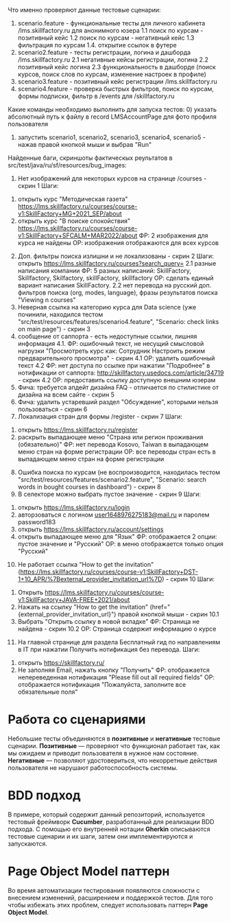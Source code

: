 Что именно проверяют данные тестовые сценарии:
1) scenario.feature - функциональные тесты для личного кабинета /lms.skillfactory.ru для анонимного юзера 
1.1 поиск по курсам - позитивный кейс
1.2 поиск по курсам - негативный кейс
1.3 фильтрация по курсам
1.4. открытие ссылок в футере 
2) scenario2.feature - тесты регистрации, логина и дашборда /lms.skillfactory.ru
2.1 негативные кейсы регистрации, логина 
2.2 позитивный кейс логина
2.3 функциональность в дашборде (поиск курсов, поиск слов по курсам, изменение настроек в профиле)
3) scenario3.feature - позитивный кейс регистрации /lms.skillfactory.ru
4) scenario4.feature - проверка быстрых фильтров, поиск по курсам, формы подписки, фильтр в /events для /skillfactory.ru

Какие команды необходимо выполнить для запуска тестов:
0) указать абсолютный путь к файлу в record LMSAccountPage для фото профиля пользователя
1) запустить scenario1, scenario2, scenario3, scenario4, scenario5 - нажав правой кнопкой мыши и выбрав "Run"

Найденные баги, cкриншоты фактическых реультатов в src/test/java/ru/sf/resources/bug_images:
1. Нет изображений для некоторых курсов на странице /courses - скрин 1
   Шаги:
1) открыть курс "Методическая газета" https://lms.skillfactory.ru/courses/course-v1:SkillFactory+MG+2021_SEP/about
2) открыть курс "В поиске спокойствия" https://lms.skillfactory.ru/courses/course-v1:SkillFactory+SFCALM+MAR2022/about
   ФР: 2 изображения для курса не найдены
   ОР: изображения отображаются для всех курсов
2. Доп. фильтры поиска излишни и не локализованы - скрин 2
   Шаги: открыть https://lms.skillfactory.ru/courses?search_query=
   2.1 разные написания компании
   ФР: 5 разных написаний: SkillFactory, Skillfactory, Skilfactory, skillFactory, skillfactory
   ОР: сделать единый вариант написания SkillFactory.
   2.2 нет перевода на русский доп. фильтров поиска (org, modes, language), фразы результатов поиска "Viewing n courses"
3. Неверная ссылка на категорию курса для Data science (уже починили, находился тестом "src/test/resources/features/scenario4.feature", "Scenario: check links on main page") - скрин 3
4. сообщение от саппорта - есть недоступные ссылки, лишняя информация
   4.1. ФР: ошибочный текст, не несущий смысловой нагрузки "Просмотреть курс как: Сотрудник Настроить режим предварительного просмотра" - скрин 4.1
   ОР: удалить ошибочный текст
   4.2 ФР: нет доступа по ссылке при нажатии "Подробнее" в нотификации от саппорта: http://skillfactory.usedocs.com/article/34719 - скрин 4.2
   ОР: предоставить ссылку доступную внешним юзерам
5. Фича: требуется апдейт дизайна FAQ - отличается по стилистике от дизайна на всем сайте - скрин 5
6. Фича: удалить устаревший раздел "Обсуждение", которыми нельзя пользоваться  - скрин 6
7. Локализация стран для формы /register - скрин 7
   Шаги:
1) открыть https://lms.skillfactory.ru/register
2) раскрыть выпадающее меню "Страна или регион проживания (обязательно)"
   ФР: нет перевода Kosovo, Taiwan в выпадающем меню стран на форме регистрации
   ОР: все переводы стран есть в выпадающем меню стран на форме регистрации
8. Ошибка поиска по курсам (не воспроизводится, находилась тестом "src/test/resources/features/scenario2.feature", "Scenario: search words in bought courses in dashboard") - скрин 8
9. В селекторе можно выбрать пустое значение - скрин 9
   Шаги:
1) открыть https://lms.skillfactory.ru/login
2) авторзоваться с логином user1648976275183@mail.ru и паролем password183
3) открыть https://lms.skillfactory.ru/account/settings
4) открыть выпадающее меню для "Язык"
   ФР: отображается 2 опции: пустое значение и "Русский"
   ОР: в меню отображается только опция "Русский"
10. Не работает ссылка "How to get the invitation" (https://lms.skillfactory.ru/courses/course-v1:SkillFactory+DST-1+10_APR/%7Bexternal_provider_invitation_url%7D) - скрин 10
    Шаги:
1) Открыть https://lms.skillfactory.ru/courses/course-v1:SkillFactory+JAVA-FREE+2021/about
2) Нажать на ссылку "How to get the invitation" (href="{external_provider_invitation_url}") правой кнопкой мыши - скрин 10.1
3) Выбрать "Открыть ссылку в новой вкладке"
   ФР: Страница не найдена - скрин 10.2
   ОР: Страница содержит информацию о курсе
11. На главной странице для раздела Бесплатный гид по направлениям в IT при нажатии Получить нотификация без перевода.
    Шаги:
1) открыть https://skillfactory.ru/
2) Не заполняя Email, нажать кнопку "Получить"
   ФР: отображается непереведенная нотификация "Please fill out all required fields"
   ОР: отображается нотификация "Пожалуйста, заполните все обязательные поля"

Работа со сценариями
========
Небольшие тесты объединяются в **позитивные** и **негативные** тестовые сценарии.
**Позитивные** — проверяют что функционал работает так, как мы ожидаем и приводит пользователя в нужное нам состояние.
**Негативные** — позволяют удостовериться, что некорретные действия пользователя не нарушают работоспособность системы.

BDD подход
========
В примере, который содержит данный репозиторий, используется тестовый фреймворк **Cucumber**, разработанный для 
реализации BDD подхода. С помощью его внутренней нотации **Gherkin** описываются тестовые сценарии и их шаги, затем они имплементируются и запускаются.

Page Object Model паттерн
========
Во время автоматизации тестирования появляются сложности с внесением изменений, расширением и поддержкой тестов. 
Для того чтобы избежать этих проблем, следует использовать паттерн **Page Object Model**.
